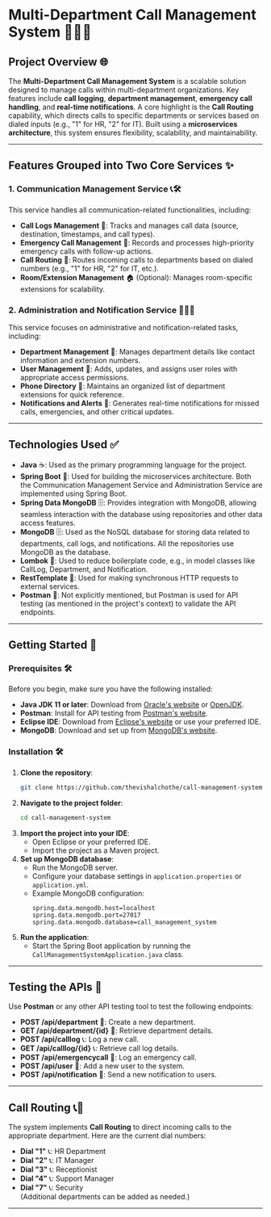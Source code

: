 # **Multi-Department Call Management System** 🏢📞💼

## **Project Overview** 🌐  
The **Multi-Department Call Management System** is a scalable solution designed to manage calls within multi-department organizations. Key features include **call logging**, **department management**, **emergency call handling**, and **real-time notifications**. A core highlight is the **Call Routing** capability, which directs calls to specific departments or services based on dialed inputs (e.g., "1" for HR, "2" for IT). Built using a **microservices architecture**, this system ensures flexibility, scalability, and maintainability.

---

## **Features Grouped into Two Core Services** ✨  

### **1. Communication Management Service** 📞🛠️  
This service handles all communication-related functionalities, including:

- **Call Logs Management** 📜: Tracks and manages call data (source, destination, timestamps, and call types).  
- **Emergency Call Management** 🚨: Records and processes high-priority emergency calls with follow-up actions.  
- **Call Routing** 🔄: Routes incoming calls to departments based on dialed numbers (e.g., "1" for HR, "2" for IT, etc.).  
- **Room/Extension Management** 🏠 (Optional): Manages room-specific extensions for scalability.  

### **2. Administration and Notification Service** 🏢👤📢  
This service focuses on administrative and notification-related tasks, including:

- **Department Management** 🏢: Manages department details like contact information and extension numbers.  
- **User Management** 👤: Adds, updates, and assigns user roles with appropriate access permissions.  
- **Phone Directory** 📖: Maintains an organized list of department extensions for quick reference.  
- **Notifications and Alerts** 📢: Generates real-time notifications for missed calls, emergencies, and other critical updates.  

---


## **Technologies Used** ✅

- **Java** ☕️: Used as the primary programming language for the project.
- **Spring Boot** 🌱: Used for building the microservices architecture. Both the Communication Management Service and Administration Service are implemented using Spring Boot.
- **Spring Data MongoDB** 🗄️: Provides integration with MongoDB, allowing seamless interaction with the database using repositories and other data access features.
- **MongoDB** 🗄️: Used as the NoSQL database for storing data related to departments, call logs, and notifications. All the repositories use MongoDB as the database.
- **Lombok** 📜: Used to reduce boilerplate code, e.g., in model classes like CallLog, Department, and Notification.
- **RestTemplate** 🔄: Used for making synchronous HTTP requests to external services.
- **Postman** 🔑: Not explicitly mentioned, but Postman is used for API testing (as mentioned in the project's context) to validate the API endpoints.
  
---

## **Getting Started** 🚀

### **Prerequisites** 🛠️

Before you begin, make sure you have the following installed:

- **Java JDK 11 or later**: Download from [Oracle's website](https://www.oracle.com/java/technologies/javase-jdk11-downloads.html) or [OpenJDK](https://openjdk.java.net/).
- **Postman**: Install for API testing from [Postman's website](https://www.postman.com/downloads/).
- **Eclipse IDE**: Download from [Eclipse's website](https://www.eclipse.org/downloads/packages/release/2023-09/r) or use your preferred IDE.
- **MongoDB**: Download and set up from [MongoDB's website](https://www.mongodb.com/try/download/community).

### **Installation** 🛠️

1. **Clone the repository**:
   ```bash
   git clone https://github.com/thevishalchothe/call-management-system.git
   ```
2. **Navigate to the project folder**:
   ```bash
   cd call-management-system
   ```
3. **Import the project into your IDE**:
   - Open Eclipse or your preferred IDE.
   - Import the project as a Maven project.
4. **Set up MongoDB database**:
   - Run the MongoDB server.
   - Configure your database settings in `application.properties` or `application.yml`.
   - Example MongoDB configuration:
     ```properties
     spring.data.mongodb.host=localhost
     spring.data.mongodb.port=27017
     spring.data.mongodb.database=call_management_system
     ```
5. **Run the application**:
   - Start the Spring Boot application by running the `CallManagementSystemApplication.java` class.

---

## **Testing the APIs** 🧪

Use **Postman** or any other API testing tool to test the following endpoints:

- **POST /api/department** 🏢: Create a new department.
- **GET /api/department/{id}** 🏢: Retrieve department details.
- **POST /api/calllog** 📞: Log a new call.
- **GET /api/calllog/{id}** 📞: Retrieve call log details.
- **POST /api/emergencycall** 🚨: Log an emergency call.
- **POST /api/user** 👤: Add a new user to the system.
- **POST /api/notification** 📲: Send a new notification to users.

---

## **Call Routing** 📞🔄

The system implements **Call Routing** to direct incoming calls to the appropriate department. Here are the current dial numbers:

- **Dial "1"** 📞: HR Department
- **Dial "2"** 📞: IT Manager
- **Dial "3"** 📞: Receptionist
- **Dial "4"** 📞: Support Manager
- **Dial "7"** 📞: Security  
(Additional departments can be added as needed.)

---

